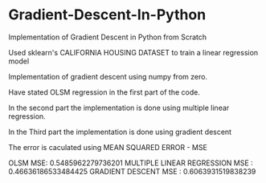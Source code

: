 # Gradient-Descent-In-Python
Implementation of Gradient Descent in Python from Scratch


Used sklearn's CALIFORNIA HOUSING DATASET to train a linear regression model

Implementation of gradient descent using numpy from zero.

Have stated OLSM regression in the first part of the code.

In the second part the implementation is done using multiple linear regression.

In the Third part the implementation is done using gradient descent

The error is caculated using MEAN SQUARED ERROR - MSE

OLSM MSE: 0.5485962279736201
MULTIPLE LINEAR REGRESSION MSE : 0.46636186533484425
GRADIENT DESCENT MSE : 0.6063931519838239
